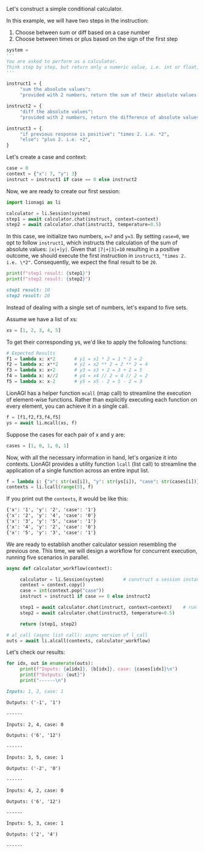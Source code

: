 


Let\'s construct a simple conditional calculator.

In this example, we will have two steps in the instruction:

1.  Choose between sum or diff based on a case number
2.  Choose between times or plus based on the sign of the first step

``` python
system =
'''
You are asked to perform as a calculator.
Think step by step, but return only a numeric value, i.e. int or float, no text.
'''

instruct1 = {
     "sum the absolute values":
     "provided with 2 numbers, return the sum of their absolute values. i.e. |x|+|y|",}

instruct2 = {
     "diff the absolute values":
     "provided with 2 numbers, return the difference of absolute values. i.e. |x|-|y|",}

instruct3 = {
     "if previous response is positive": "times 2. i.e. *2",
     "else": "plus 2. i.e. +2",
}
```

Let\'s create a case and context:

``` python
case = 0
context = {"x": 7, "y": 3}
instruct = instruct1 if case == 0 else instruct2
```

Now, we are ready to create our first session:

``` python
import lionagi as li

calculator = li.Session(system)
step1 = await calculator.chat(instruct, context=context)
step2 = await calculator.chat(instruct3, temperature=0.5)
```

In this case, we initialize two numbers, `x=7` and `y=3`. By setting
`case=0`, we opt to follow `instruct1`, which instructs the calculation
of the sum of absolute values: `|x|+|y|`. Given that `|7|+|3|=10`
resulting in a positive outcome, we should execute the first instruction
in `instruct3`, `"times 2. i.e. \*2"`. Consequently, we expect the final
result to be `20`.

``` python
print(f"step1 result: {step1}")
print(f"step2 result: {step2}")
```

``` markdown
step1 result: 10
step2 result: 20
```

Instead of dealing with a single set of numbers, let\'s expand to five
sets.

Assume we have a list of xs:

``` python
xs = [1, 2, 3, 4, 5]
```

To get their corresponding ys, we\'d like to apply the following
functions:

``` python
# Expected Results
f1 = lambda x: x*2       # y1 = x1 * 2 = 1 * 2 = 2
f2 = lambda x: x**2      # y2 = x2 ** 2 = 2 ** 2 = 4
f3 = lambda x: x+2       # y3 = x3 + 2 = 3 + 2 = 5
f4 = lambda x: x//2      # y4 = x4 // 2 = 4 // 2 = 2
f5 = lambda x: x-2       # y5 = x5 - 2 = 5 - 2 = 3
```

LionAGI has a helper function `mcall` (map call) to streamline the
execution of element-wise functions. Rather than explicitly executing
each function on every element, you can achieve it in a single call.

``` python
f = [f1,f2,f3,f4,f5]
ys = await li.mcall(xs, f)
```

Suppose the cases for each pair of x and y are:

``` python
cases = [1, 0, 1, 0, 1]
```

Now, with all the necessary information in hand, let\'s organize it into
contexts. LionAGI provides a utility function `lcall` (list call) to
streamline the application of a single function across an entire input
list.

``` python
f = lambda i: {"x": str(xs[i]), "y": str(ys[i]), "case": str(cases[i])}
contexts = li.lcall(range(5), f)
```

If you print out the `contexts`, it would be like this:

``` markdown
{'x': '1', 'y': '2', 'case': '1'}
{'x': '2', 'y': '4', 'case': '0'}
{'x': '3', 'y': '5', 'case': '1'}
{'x': '4', 'y': '2', 'case': '0'}
{'x': '5', 'y': '3', 'case': '1'}
```

We are ready to establish another calculator session resembling the
previous one. This time, we will design a workflow for concurrent
execution, running five scenarios in parallel.

``` python
async def calculator_workflow(context):

     calculator = li.Session(system)       # construct a session instance
     context = context.copy()
     case = int(context.pop("case"))
     instruct = instruct1 if case == 0 else instruct2

     step1 = await calculator.chat(instruct, context=context)    # run the steps
     step2 = await calculator.chat(instruct3, temperature=0.5)

     return (step1, step2)

# al_call (async list call): async version of l_call
outs = await li.alcall(contexts, calculator_workflow)
```

Let's check our results:

``` python
for idx, out in enumerate(outs):
     print(f"Inputs: {a[idx]}, {b[idx]}, case: {cases[idx]}\n")
     print(f"Outputs: {out}")
     print("------\n")
```

``` markdown
Inputs: 1, 2, case: 1

Outputs: ('-1', '1')

------

Inputs: 2, 4, case: 0

Outputs: ('6', '12')

------

Inputs: 3, 5, case: 1

Outputs: ('-2', '0')

------

Inputs: 4, 2, case: 0

Outputs: ('6', '12')

------

Inputs: 5, 3, case: 1

Outputs: ('2', '4')

------
```
